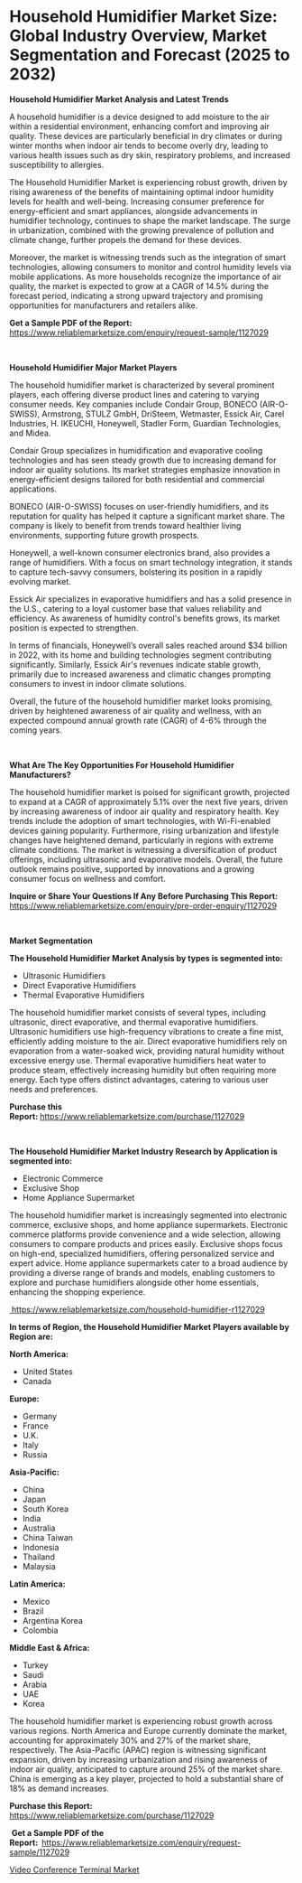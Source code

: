 <p><h1>Household Humidifier Market Size: Global Industry Overview, Market Segmentation and Forecast (2025 to 2032)</h1></p><p><strong>Household Humidifier Market Analysis and Latest Trends</strong></p>
<p><p>A household humidifier is a device designed to add moisture to the air within a residential environment, enhancing comfort and improving air quality. These devices are particularly beneficial in dry climates or during winter months when indoor air tends to become overly dry, leading to various health issues such as dry skin, respiratory problems, and increased susceptibility to allergies.</p><p>The Household Humidifier Market is experiencing robust growth, driven by rising awareness of the benefits of maintaining optimal indoor humidity levels for health and well-being. Increasing consumer preference for energy-efficient and smart appliances, alongside advancements in humidifier technology, continues to shape the market landscape. The surge in urbanization, combined with the growing prevalence of pollution and climate change, further propels the demand for these devices.</p><p>Moreover, the market is witnessing trends such as the integration of smart technologies, allowing consumers to monitor and control humidity levels via mobile applications. As more households recognize the importance of air quality, the market is expected to grow at a CAGR of 14.5% during the forecast period, indicating a strong upward trajectory and promising opportunities for manufacturers and retailers alike.</p></p>
<p><strong>Get a Sample PDF of the Report:&nbsp;</strong> <a href="https://www.reliablemarketsize.com/enquiry/request-sample/1127029?utm_campaign=3365&utm_medium=2&utm_source=Github&utm_content=ia&utm_term=06042025&utm_id=household-humidifier">https://www.reliablemarketsize.com/enquiry/request-sample/1127029</a></p>
<p>&nbsp;</p>
<p><strong>Household Humidifier Major Market Players</strong></p>
<p><p>The household humidifier market is characterized by several prominent players, each offering diverse product lines and catering to varying consumer needs. Key companies include Condair Group, BONECO (AIR-O-SWISS), Armstrong, STULZ GmbH, DriSteem, Wetmaster, Essick Air, Carel Industries, H. IKEUCHI, Honeywell, Stadler Form, Guardian Technologies, and Midea. </p><p>Condair Group specializes in humidification and evaporative cooling technologies and has seen steady growth due to increasing demand for indoor air quality solutions. Its market strategies emphasize innovation in energy-efficient designs tailored for both residential and commercial applications.</p><p>BONECO (AIR-O-SWISS) focuses on user-friendly humidifiers, and its reputation for quality has helped it capture a significant market share. The company is likely to benefit from trends toward healthier living environments, supporting future growth prospects.</p><p>Honeywell, a well-known consumer electronics brand, also provides a range of humidifiers. With a focus on smart technology integration, it stands to capture tech-savvy consumers, bolstering its position in a rapidly evolving market.</p><p>Essick Air specializes in evaporative humidifiers and has a solid presence in the U.S., catering to a loyal customer base that values reliability and efficiency. As awareness of humidity control's benefits grows, its market position is expected to strengthen.</p><p>In terms of financials, Honeywell’s overall sales reached around $34 billion in 2022, with its home and building technologies segment contributing significantly. Similarly, Essick Air's revenues indicate stable growth, primarily due to increased awareness and climatic changes prompting consumers to invest in indoor climate solutions.</p><p>Overall, the future of the household humidifier market looks promising, driven by heightened awareness of air quality and wellness, with an expected compound annual growth rate (CAGR) of 4-6% through the coming years.</p></p>
<p>&nbsp;</p>
<p><strong>What Are The Key Opportunities For Household Humidifier Manufacturers?</strong></p>
<p><p>The household humidifier market is poised for significant growth, projected to expand at a CAGR of approximately 5.1% over the next five years, driven by increasing awareness of indoor air quality and respiratory health. Key trends include the adoption of smart technologies, with Wi-Fi-enabled devices gaining popularity. Furthermore, rising urbanization and lifestyle changes have heightened demand, particularly in regions with extreme climate conditions. The market is witnessing a diversification of product offerings, including ultrasonic and evaporative models. Overall, the future outlook remains positive, supported by innovations and a growing consumer focus on wellness and comfort.</p></p>
<p><strong>Inquire or Share Your Questions If Any Before Purchasing This Report:</strong> <a href="https://www.reliablemarketsize.com/enquiry/pre-order-enquiry/1127029?utm_campaign=3365&utm_medium=2&utm_source=Github&utm_content=ia&utm_term=06042025&utm_id=household-humidifier">https://www.reliablemarketsize.com/enquiry/pre-order-enquiry/1127029</a></p>
<p>&nbsp;</p>
<p><strong>Market Segmentation</strong></p>
<p><strong>The Household Humidifier Market Analysis by types is segmented into:</strong></p>
<p><ul><li>Ultrasonic Humidifiers</li><li>Direct Evaporative Humidifiers</li><li>Thermal Evaporative Humidifiers</li></ul></p>
<p><p>The household humidifier market consists of several types, including ultrasonic, direct evaporative, and thermal evaporative humidifiers. Ultrasonic humidifiers use high-frequency vibrations to create a fine mist, efficiently adding moisture to the air. Direct evaporative humidifiers rely on evaporation from a water-soaked wick, providing natural humidity without excessive energy use. Thermal evaporative humidifiers heat water to produce steam, effectively increasing humidity but often requiring more energy. Each type offers distinct advantages, catering to various user needs and preferences.</p></p>
<p><strong>Purchase this Report:&nbsp;</strong><a href="https://www.reliablemarketsize.com/purchase/1127029?utm_campaign=3365&utm_medium=2&utm_source=Github&utm_content=ia&utm_term=06042025&utm_id=household-humidifier">https://www.reliablemarketsize.com/purchase/1127029</a></p>
<p>&nbsp;</p>
<p><strong>The Household Humidifier Market Industry Research by Application is segmented into:</strong></p>
<p><ul><li>Electronic Commerce</li><li>Exclusive Shop</li><li>Home Appliance Supermarket</li></ul></p>
<p><p>The household humidifier market is increasingly segmented into electronic commerce, exclusive shops, and home appliance supermarkets. Electronic commerce platforms provide convenience and a wide selection, allowing consumers to compare products and prices easily. Exclusive shops focus on high-end, specialized humidifiers, offering personalized service and expert advice. Home appliance supermarkets cater to a broad audience by providing a diverse range of brands and models, enabling customers to explore and purchase humidifiers alongside other home essentials, enhancing the shopping experience.</p></p>
<p><a href="https://www.reliablemarketsize.com/household-humidifier-r1127029?utm_campaign=3365&utm_medium=2&utm_source=Github&utm_content=ia&utm_term=06042025&utm_id=household-humidifier">&nbsp;https://www.reliablemarketsize.com/household-humidifier-r1127029</a></p>
<p><strong>In terms of Region, the Household Humidifier Market Players available by Region are:</strong></p>
<p>
    <p> <strong> North America: </strong>
        <ul>
            <li>United States</li>
            <li>Canada</li>
        </ul>
        </p> 
    <p> <strong> Europe: </strong>
        <ul>
            <li>Germany</li>
            <li>France</li>
            <li>U.K.</li>
            <li>Italy</li>
            <li>Russia</li>
        </ul>
        </p> 
    <p> <strong> Asia-Pacific: </strong>
        <ul>
            <li>China</li>
            <li>Japan</li>
            <li>South Korea</li>
            <li>India</li>
            <li>Australia</li>
            <li>China Taiwan</li>
            <li>Indonesia</li>
            <li>Thailand</li>
            <li>Malaysia</li>
        </ul>
        </p> 
    <p> <strong> Latin America: </strong>
        <ul>
            <li>Mexico</li>
            <li>Brazil</li>
            <li>Argentina Korea</li>
            <li>Colombia</li>
        </ul>
        </p> 
    <p> <strong> Middle East & Africa: </strong>
        <ul>
            <li>Turkey</li>
            <li>Saudi</li>
            <li>Arabia</li>
            <li>UAE</li>
            <li>Korea</li>
        </ul>
    </p>
    </p>
<p><p>The household humidifier market is experiencing robust growth across various regions. North America and Europe currently dominate the market, accounting for approximately 30% and 27% of the market share, respectively. The Asia-Pacific (APAC) region is witnessing significant expansion, driven by increasing urbanization and rising awareness of indoor air quality, anticipated to capture around 25% of the market share. China is emerging as a key player, projected to hold a substantial share of 18% as demand increases.</p></p>
<p><strong>Purchase this Report: </strong><a href="https://www.reliablemarketsize.com/purchase/1127029?utm_campaign=3365&utm_medium=2&utm_source=Github&utm_content=ia&utm_term=06042025&utm_id=household-humidifier">https://www.reliablemarketsize.com/purchase/1127029</a></p>
<p>&nbsp;<strong>Get a Sample PDF of the Report:&nbsp;&nbsp;</strong><a href="https://www.reliablemarketsize.com/enquiry/request-sample/1127029?utm_campaign=3365&utm_medium=2&utm_source=Github&utm_content=ia&utm_term=06042025&utm_id=household-humidifier">https://www.reliablemarketsize.com/enquiry/request-sample/1127029</a></p>
<p><strong></strong></p>
<p><p><a href="https://github.com/wyettillesr4/Market-Research-Report-List-1/blob/main/video-conference-terminal-market.md?utm_campaign=3365&utm_medium=2&utm_source=Github&utm_content=ia&utm_term=06042025&utm_id=household-humidifier">Video Conference Terminal Market</a></p></p>